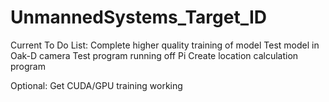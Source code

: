 # UnmannedSystems_Target_ID
Current To Do List:
Complete higher quality training of model
Test model in Oak-D camera
Test program running off Pi
Create location calculation program

Optional:
Get CUDA/GPU training working